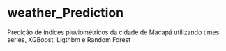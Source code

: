 # weather_Prediction
Predição de índices pluviométricos da cidade de Macapá utilizando times series, XGBoost, Ligthbm e Random Forest 
